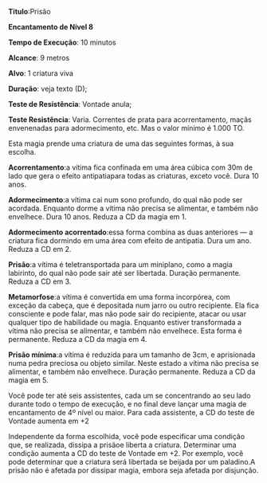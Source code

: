 **Titulo**:Prisão

**Encantamento de Nível 8**

**Tempo de Execução**: 10 minutos

**Alcance**: 9 metros

**Alvo**: 1 criatura viva

**Duração**: veja texto (D);

**Teste de Resistência**: Vontade anula;

**Teste Resistência**: Varia. Correntes de prata para acorrentamento, maçãs envenenadas para adormecimento, etc. Mas o valor mínimo é 1.000 TO.

Esta magia prende uma criatura de uma das seguintes formas, à sua escolha.

**Acorrentamento**:a vítima fica confinada em uma área cúbica com 30m de lado que gera o efeito antipatiapara todas as criaturas, exceto você. 
Dura 10 anos.

**Adormecimento**:a vítima cai num sono profundo, do qual não pode ser acordada. 
Enquanto dorme a vítima não precisa se alimentar, e também não envelhece. Dura 10 anos. Reduza a CD da magia em 1.

**Adormecimento acorrentado**:essa forma combina as duas anteriores — a criatura fica dormindo em uma área com efeito de antipatia. Dura um ano. Reduza a CD em 2.

**Prisão**:a vítima é teletransportada para um miniplano, como a magia labirinto, do qual não pode sair até ser libertada. Duração permanente. Reduza a CD em 3.

**Metamorfose**:a vítima é convertida em uma forma incorpórea, com exceção da cabeça, que é depositada num jarro ou outro recipiente. Ela fica consciente e pode falar, mas não pode sair do recipiente, atacar ou usar qualquer tipo de habilidade ou magia. 
Enquanto estiver transformada a vítima não precisa se alimentar, e também não envelhece. Esta forma é permanente. Reduza a CD da magia em 4.

**Prisão mínima**:a vítima é reduzida para um tamanho de 3cm, e aprisionada numa pedra preciosa ou objeto similar. Neste estado a vítima não precisa se alimentar, e também não envelhece. Duração permanente. Reduza a CD da magia em 5.

Você pode ter até seis assistentes, cada um se concentrando ao seu lado durante todo o tempo de execução, e no final deve lançar uma magia de encantamento de 4º nível ou maior. Para cada assistente, a CD do teste de Vontade aumenta em +2

Independente da forma escolhida, você pode especificar uma condição que, se realizada, dissipa a prisãoe liberta a criatura. Determinar uma condição aumenta a CD do teste de Vontade em +2. Por exemplo, você pode determinar que a criatura  será libertada se beijada por um paladino.A prisão não é afetada por dissipar magia, embora seja afetada por disjunção.